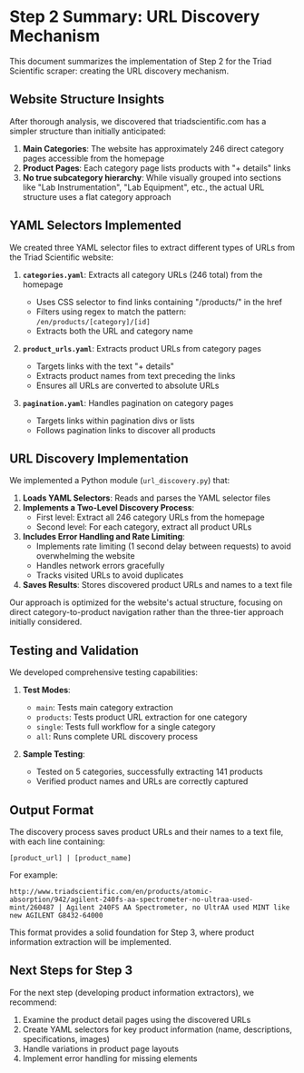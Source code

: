 # Step 2 Summary: URL Discovery Mechanism

This document summarizes the implementation of Step 2 for the Triad Scientific scraper: creating the URL discovery mechanism.

## Website Structure Insights

After thorough analysis, we discovered that triadscientific.com has a simpler structure than initially anticipated:

1. **Main Categories**: The website has approximately 246 direct category pages accessible from the homepage
2. **Product Pages**: Each category page lists products with "+ details" links
3. **No true subcategory hierarchy**: While visually grouped into sections like "Lab Instrumentation", "Lab Equipment", etc., the actual URL structure uses a flat category approach

## YAML Selectors Implemented

We created three YAML selector files to extract different types of URLs from the Triad Scientific website:

1. **`categories.yaml`**: Extracts all category URLs (246 total) from the homepage
   - Uses CSS selector to find links containing "/products/" in the href
   - Filters using regex to match the pattern: `/en/products/[category]/[id]`
   - Extracts both the URL and category name

2. **`product_urls.yaml`**: Extracts product URLs from category pages
   - Targets links with the text "+ details"
   - Extracts product names from text preceding the links
   - Ensures all URLs are converted to absolute URLs

3. **`pagination.yaml`**: Handles pagination on category pages
   - Targets links within pagination divs or lists
   - Follows pagination links to discover all products

## URL Discovery Implementation

We implemented a Python module (`url_discovery.py`) that:

1. **Loads YAML Selectors**: Reads and parses the YAML selector files
2. **Implements a Two-Level Discovery Process**:
   - First level: Extract all 246 category URLs from the homepage
   - Second level: For each category, extract all product URLs
3. **Includes Error Handling and Rate Limiting**:
   - Implements rate limiting (1 second delay between requests) to avoid overwhelming the website
   - Handles network errors gracefully
   - Tracks visited URLs to avoid duplicates
4. **Saves Results**: Stores discovered product URLs and names to a text file

Our approach is optimized for the website's actual structure, focusing on direct category-to-product navigation rather than the three-tier approach initially considered.

## Testing and Validation

We developed comprehensive testing capabilities:

1. **Test Modes**:
   - `main`: Tests main category extraction
   - `products`: Tests product URL extraction for one category
   - `single`: Tests full workflow for a single category
   - `all`: Runs complete URL discovery process

2. **Sample Testing**:
   - Tested on 5 categories, successfully extracting 141 products
   - Verified product names and URLs are correctly captured

## Output Format

The discovery process saves product URLs and their names to a text file, with each line containing:
```
[product_url] | [product_name]
```

For example:
```
http://www.triadscientific.com/en/products/atomic-absorption/942/agilent-240fs-aa-spectrometer-no-ultraa-used-mint/260487 | Agilent 240FS AA Spectrometer, no UltrAA used MINT like new AGILENT G8432-64000
```

This format provides a solid foundation for Step 3, where product information extraction will be implemented.

## Next Steps for Step 3

For the next step (developing product information extractors), we recommend:

1. Examine the product detail pages using the discovered URLs
2. Create YAML selectors for key product information (name, descriptions, specifications, images)
3. Handle variations in product page layouts
4. Implement error handling for missing elements 